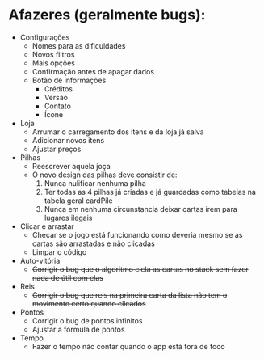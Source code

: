 # Afazeres (geralmente bugs):
- Configurações
    - Nomes para as dificuldades
    - Novos filtros
    - Mais opções
    - Confirmação antes de apagar dados
    - Botão de informações
        - Créditos
        - Versão
        - Contato
        - Ícone
- Loja
    - Arrumar o carregamento dos itens e da loja já salva
    - Adicionar novos itens
    - Ajustar preços
- Pilhas
    - Reescrever aquela joça
    - O novo design das pilhas deve consistir de:
        1. Nunca nulificar nenhuma pilha
        2. Ter todas as 4 pilhas já criadas e já guardadas como tabelas na tabela geral cardPile
        3. Nunca em nenhuma circunstancia deixar cartas irem para lugares ilegais
- Clicar e arrastar
    - Checar se o jogo está funcionando como deveria mesmo se as cartas são arrastadas e não clicadas
    - Limpar o código
- Auto-vitória
    - ~~Corrigir o bug que o algoritmo cicla as cartas no stack sem fazer nada de útil com elas~~
- Reis
    - ~~Corrigir o bug que reis na primeira carta da lista não tem o movimento certo quando clicados~~
- Pontos
    - Corrigir o bug de pontos infinitos
    - Ajustar a fórmula de pontos
- Tempo
    - Fazer o tempo não contar quando o app está fora de foco
